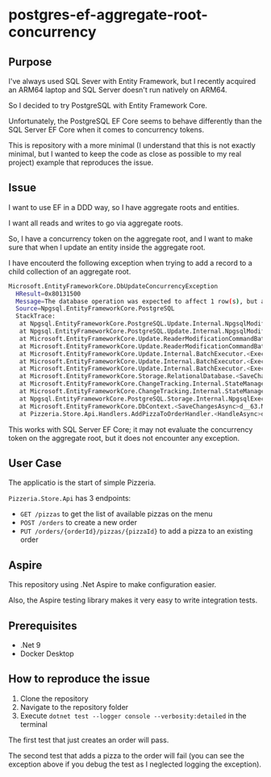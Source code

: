 # postgres-ef-aggregate-root-concurrency

## Purpose

I've always used SQL Sever with Entity Framework, but I recently acquired an ARM64 laptop and SQL Server doesn't run natively on ARM64.

So I decided to try PostgreSQL with Entity Framework Core.

Unfortunately, the PostgreSQL EF Core seems to behave differently than the SQL Server EF Core when it comes to concurrency tokens.

This is repository with a more minimal (I understand that this is not exactly minimal, but I wanted to keep the code as close as possible to my real project) example that reproduces the issue.

## Issue

I want to use EF in a DDD way, so I have aggregate roots and entities.

I want all reads and writes to go via aggregate roots.

So, I have a concurrency token on the aggregate root, and I want to make sure that when I update an entity inside the aggregate root.

I have encouterd the following exception when trying to add a record to a child collection of an aggregate root.

```bash
Microsoft.EntityFrameworkCore.DbUpdateConcurrencyException
  HResult=0x80131500
  Message=The database operation was expected to affect 1 row(s), but actually affected 0 row(s); data may have been modified or deleted since entities were loaded. See https://go.microsoft.com/fwlink/?LinkId=527962 for information on understanding and handling optimistic concurrency exceptions.
  Source=Npgsql.EntityFrameworkCore.PostgreSQL
  StackTrace:
   at Npgsql.EntityFrameworkCore.PostgreSQL.Update.Internal.NpgsqlModificationCommandBatch.<ThrowAggregateUpdateConcurrencyExceptionAsync>d__10.MoveNext()
   at Npgsql.EntityFrameworkCore.PostgreSQL.Update.Internal.NpgsqlModificationCommandBatch.<Consume>d__7.MoveNext()
   at Microsoft.EntityFrameworkCore.Update.ReaderModificationCommandBatch.<ExecuteAsync>d__50.MoveNext()
   at Microsoft.EntityFrameworkCore.Update.ReaderModificationCommandBatch.<ExecuteAsync>d__50.MoveNext()
   at Microsoft.EntityFrameworkCore.Update.Internal.BatchExecutor.<ExecuteAsync>d__9.MoveNext()
   at Microsoft.EntityFrameworkCore.Update.Internal.BatchExecutor.<ExecuteAsync>d__9.MoveNext()
   at Microsoft.EntityFrameworkCore.Update.Internal.BatchExecutor.<ExecuteAsync>d__9.MoveNext()
   at Microsoft.EntityFrameworkCore.Storage.RelationalDatabase.<SaveChangesAsync>d__8.MoveNext()
   at Microsoft.EntityFrameworkCore.ChangeTracking.Internal.StateManager.<SaveChangesAsync>d__111.MoveNext()
   at Microsoft.EntityFrameworkCore.ChangeTracking.Internal.StateManager.<SaveChangesAsync>d__115.MoveNext()
   at Npgsql.EntityFrameworkCore.PostgreSQL.Storage.Internal.NpgsqlExecutionStrategy.<ExecuteAsync>d__7`2.MoveNext()
   at Microsoft.EntityFrameworkCore.DbContext.<SaveChangesAsync>d__63.MoveNext()
   at Pizzeria.Store.Api.Handlers.AddPizzaToOrderHandler.<HandleAsync>d__0.MoveNext() in C:\Users\sajiw\source\repos\postgres-ef-aggregate-root-concurrency\src\Pizzeria.Store.Api\Handlers\AddPizzaToOrderHandler.cs:line 34
```

This works with SQL Server EF Core; it may not evaluate the concurrency token on the aggregate root, but it does not encounter any exception.

## User Case

The applicatio is the start of simple Pizzeria.

`Pizzeria.Store.Api` has 3 endpoints:

- `GET /pizzas` to get the list of available pizzas on the menu
- `POST /orders` to create a new order
- `PUT /orders/{orderId}/pizzas/{pizzaId}` to add a pizza to an existing order

## Aspire

This repository using .Net Aspire to make configuration easier.

Also, the Aspire testing library makes it very easy to write integration tests.

## Prerequisites

- .Net 9
- Docker Desktop

## How to reproduce the issue

1. Clone the repository
2. Navigate to the repository folder
3. Execute `dotnet test --logger console --verbosity:detailed` in the terminal

The first test that just creates an order will pass.

The second test that adds a pizza to the order will fail (you can see the exception above if you debug the test as I neglected logging the exception).
